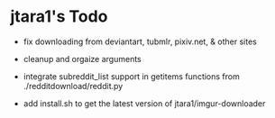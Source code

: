 # jtara1's Todo

* fix downloading from deviantart, tubmlr, pixiv.net, & other sites

* cleanup and orgaize arguments

* integrate subreddit_list support in getitems functions from ./redditdownload/reddit.py

* add install.sh to get the latest version of jtara1/imgur-downloader
